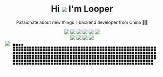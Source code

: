 <!-- ### Hi there 👋-->
<!--
**Looper56/Looper56** is a ✨ _special_ ✨ repository because its `README.md` (this file) appears on your GitHub profile.

Here are some ideas to get you started:

- 🔭 I’m currently working on ...
- 🌱 I’m currently learning golang
- 👯 I’m looking to collaborate on ...
- 🤔 I’m looking for help with ...
- 💬 Ask me about ...
- 📫 How to reach me: ...
- 😄 Pronouns: ...
- ⚡ Fun fact: ...
-->

<p align="center">
  <h1 height="200px" align="center">
    Hi <img src="https://cdn.jsdelivr.net/gh/MaleWeb/picture/images/techblog/hi.gif" width="25"> I'm Looper
  </h1>
   <p align="center">Passionate about new things ✨backend developer from China 👨‍💻</p>
</p>
<div align="center">
  <img src="https://img.shields.io/badge/Golang-blue?style=plastic&logo=go">
  <img src="https://img.shields.io/badge/Mysql-white?style=plastic&logo=mysql">
  <img src="https://img.shields.io/badge/Docker-informational?style=plastic&logo=Docker">
  <img src="https://img.shields.io/badge/Nginx-success?style=plastic&logo=nginx">
  <img src="https://img.shields.io/badge/Redis-inactive?style=plastic&logo=redis">
  <img src="https://img.shields.io/badge/Kafka-ff69b4?style=plastic&logo=apachekafka">
</div>
<div align="center">
  <img src="https://img.shields.io/badge/Grafana-orange?style=plastic&logo=grafana">
  <img src="https://img.shields.io/badge/LiveChat-blueviolet?style=plastic&logo=livechat">
  <img src="https://img.shields.io/badge/Live-9cf?style=plastic&logo=livewire">
  <img src="https://img.shields.io/badge/Dolby-blueviolet?style=plastic&logo=dolby">
</div>
<div style="display: flex;">
<!--     <div> -->
      <img src="https://github-readme-stats.vercel.app/api?username=Looper56&count_private=true&show_icons=true&show_icons=true&theme=aura">
<!--     </div> -->
<!--     <div> -->
      <!-- 贪吃蛇 - 图片有 actions/Generate Snake 定时生成 -->
      <picture>
        <source media="(prefers-color-scheme: dark)" srcset="./assets/github-snake-dark.svg" />
        <source media="(prefers-color-scheme: light)" srcset="./assets/github-snake.svg" />
        <img width="100%" alt="github-snake" src="./assets/github-snake.svg" />
      </picture>
<!--     </div> -->
</div>
